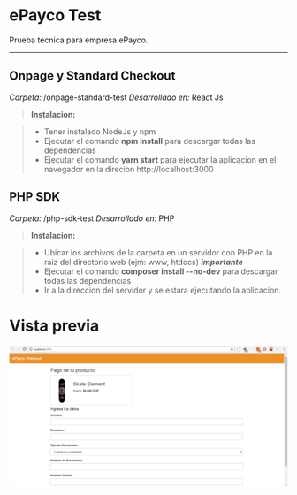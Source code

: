 ePayco Test
==========

Prueba tecnica para empresa ePayco.

----------

Onpage y Standard Checkout
-------------

*Carpeta:* /onpage-standard-test
*Desarrollado en:* React Js

> **Instalacion:**

> - Tener instalado NodeJs y npm
> - Ejecutar el comando **npm install** para descargar todas las dependencias
> - Ejecutar el comando **yarn start** para ejecutar la aplicacion en el navegador en la direcion http://localhost:3000

PHP SDK
-------------

*Carpeta:* /php-sdk-test
*Desarrollado en:* PHP

> **Instalacion:**

> - Ubicar los archivos de la carpeta en un servidor con PHP en la raiz del directorio web (ejm: www, htdocs) ***importante***
> - Ejecutar el comando **composer install --no-dev** para descargar todas las dependencias
> - Ir a la direccion del servidor y se estara ejecutando la aplicacion.

# Vista previa

![Preview](epayco_chekout.png?raw=true "Preview")